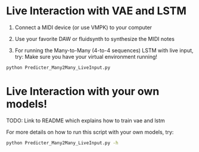 # Live Interaction with VAE and LSTM

1. Connect a MIDI device (or use VMPK) to your computer

2. Use your favorite DAW or fluidsynth to synthesize the MIDI notes

3. For running the Many-to-Many (4-to-4 sequences) LSTM with live input, try:
Make sure you have your virtual environment running!
```bash
python Predicter_Many2Many_LiveInput.py
```


# Live Interaction with your own models!

TODO: Link to README which explains how to train vae and lstm

For more details on how to run this script with your own models, try:
```bash
python Predicter_Many2Many_LiveInput.py -h
```